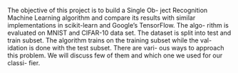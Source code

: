 The objective of this project is to build a Single Ob- ject Recognition Machine Learning algorithm and compare its results with similar implementations in scikit-learn and Google’s TensorFlow. The algo- rithm is evaluated on MNIST and CIFAR-10 data set. The dataset is split into test and train subset. The algorithm trains on the training subset while the val- idation is done with the test subset. There are vari- ous ways to approach this problem. We will discuss few of them and which one we used for our classi- fier.
